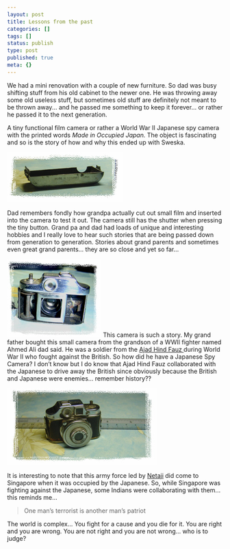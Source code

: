 ```yaml
---
layout: post
title: Lessons from the past
categories: []
tags: []
status: publish
type: post
published: true
meta: {}
---
```

We had a mini renovation with a couple of new furniture. So dad was busy shifting stuff from his old cabinet to the newer one. He was throwing away some old useless stuff, but sometimes old stuff are definitely not meant to be thrown away... and he passed me something to keep it forever... or rather he passed it to the next generation.

A tiny functional film camera or rather a World War II Japanese spy camera with the printed words _Made in Occupied Japan._ The object is fascinating and so is the story of how and why this ended up with Sweska.

![](/img/spycam2.jpg)

Dad remembers fondly how grandpa actually cut out small film and inserted into the camera to test it out. The camera still has the shutter when pressing the tiny button. Grand pa and dad had loads of unique and interesting hobbies and I really love to hear such stories that are being passed down from generation to generation. Stories about grand parents and sometimes even great grand parents... they are so close and yet so far...

![](/img/spycam3.jpg) This camera is such a story. My grand father bought this small camera from the grandson of a WWII fighter named Ahmed Ali dad said. He was a soldier from the [Ajad Hind Fauz ](http://en.wikipedia.org/wiki/Azad_Hind_Fauz)during World War II who fought against the British. So how did he have a Japanese Spy Camera? I don’t know but I do know that Ajad Hind Fauz collaborated with the Japanese to drive away the British since obviously because the British and Japanese were enemies... remember history??

![](/img/spycam.jpg)

It is interesting to note that this army force led by [Netaji](http://en.wikipedia.org/wiki/Netaji) did come to Singapore when it was occupied by the Japanese. So, while Singapore was fighting against the Japanese, some Indians were collaborating with them... this reminds me...

>  

> One man’s terrorist is another man’s patriot

The world is complex... You fight for a cause and you die for it. You are right and you are wrong. You are not right and you are not wrong... who is to judge?
